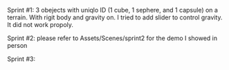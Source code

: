 Sprint #1: 3 obejects with uniqlo ID (1 cube, 1 sephere, and 1 capsule) on a terrain. With rigit body and gravity on. I tried to add slider to control gravity. It did not work propoly. 

Sprint #2: please refer to Assets/Scenes/sprint2 for the demo I showed in person

Sprint #3:
